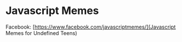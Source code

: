 # Javascript Memes
Facebook: [https://www.facebook.com/javascriptmemes/](Javascript Memes for Undefined Teens)
